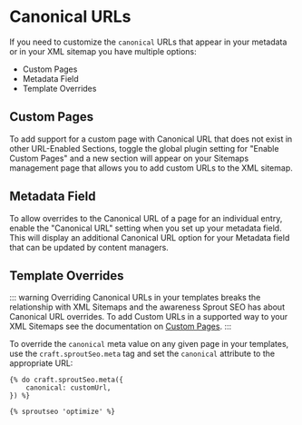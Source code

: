 # Canonical URLs

If you need to customize the `canonical` URLs that appear in your metadata or in your XML sitemap you have multiple options:
 
- Custom Pages
- Metadata Field
- Template Overrides
 
## Custom Pages

To add support for a custom page with Canonical URL that does not exist in other URL-Enabled Sections, toggle the global plugin setting for "Enable Custom Pages" and a new section will appear on your Sitemaps management page that allows you to add custom URLs to the XML sitemap. 

## Metadata Field

To allow overrides to the Canonical URL of a page for an individual entry, enable the "Canonical URL" setting when you set up your metadata field. This will display an additional Canonical URL option for your Metadata field that can be updated by content managers.

## Template Overrides

::: warning 
Overriding Canonical URLs in your templates breaks the relationship with XML Sitemaps and the awareness Sprout SEO has about Canonical URL overrides. To add Custom URLs in a supported way to your XML Sitemaps see the documentation on [Custom Pages](./../sitemaps/sitemaps.md#custom-urls). 
:::

To override the `canonical` meta value on any given page in your templates, use the `craft.sproutSeo.meta` tag and set the `canonical` attribute to the appropriate URL:
 
``` twig
{% do craft.sproutSeo.meta({
    canonical: customUrl,
}) %}

{% sproutseo 'optimize' %}
```
